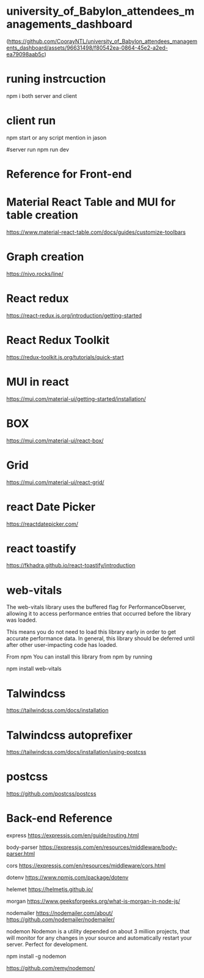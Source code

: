 # university_of_Babylon_attendees_managements_dashboard

(https://github.com/CoorayNTL/university_of_Babylon_attendees_managements_dashboard/assets/96631498/f80542ea-0864-45e2-a2ed-ea79098aab5c)

# runing instrcuction 
npm i both server and client

# client run
npm start or any script mention in jason 

#server run
npm run dev


# Reference for Front-end

# Material React Table and MUI for table creation
https://www.material-react-table.com/docs/guides/customize-toolbars

# Graph creation
https://nivo.rocks/line/

# React redux
https://react-redux.js.org/introduction/getting-started

# React Redux Toolkit
https://redux-toolkit.js.org/tutorials/quick-start

# MUI in react
https://mui.com/material-ui/getting-started/installation/

# BOX
https://mui.com/material-ui/react-box/

# Grid
https://mui.com/material-ui/react-grid/


# react Date Picker
https://reactdatepicker.com/

# react toastify
https://fkhadra.github.io/react-toastify/introduction

# web-vitals
The web-vitals library uses the buffered flag for PerformanceObserver, allowing it to access performance entries that occurred before the library was loaded.

This means you do not need to load this library early in order to get accurate performance data. In general, this library should be deferred until after other user-impacting code has loaded.

From npm
You can install this library from npm by running

npm install web-vitals

# Talwindcss
https://tailwindcss.com/docs/installation

# Talwindcss autoprefixer
https://tailwindcss.com/docs/installation/using-postcss

# postcss
https://github.com/postcss/postcss


# Back-end Reference
express
https://expressjs.com/en/guide/routing.html

body-parser
https://expressjs.com/en/resources/middleware/body-parser.html

cors
https://expressjs.com/en/resources/middleware/cors.html

dotenv
https://www.npmjs.com/package/dotenv

helemet
https://helmetjs.github.io/

morgan
https://www.geeksforgeeks.org/what-is-morgan-in-node-js/

nodemailer
https://nodemailer.com/about/
https://github.com/nodemailer/nodemailer/

nodemon
Nodemon is a utility depended on about 3 million projects, 
that will monitor for any changes in your source and automatically restart your server.
Perfect for development.

npm install -g nodemon

https://github.com/remy/nodemon/
